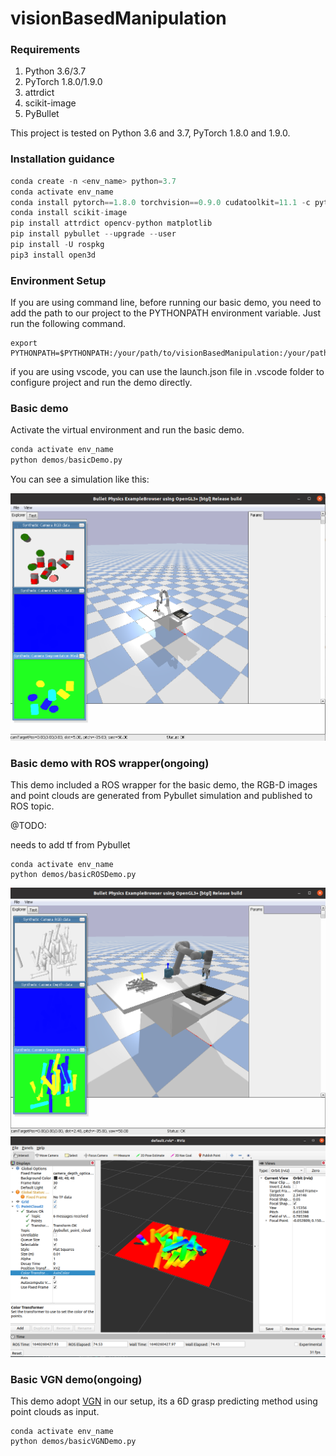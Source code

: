 # visionBasedManipulation



### Requirements

1. Python 3.6/3.7
2. PyTorch 1.8.0/1.9.0
3. attrdict
4. scikit-image
5. PyBullet

This project is tested on Python 3.6 and 3.7, PyTorch 1.8.0 and 1.9.0.



### Installation guidance

```python
conda create -n <env_name> python=3.7
conda activate env_name
conda install pytorch==1.8.0 torchvision==0.9.0 cudatoolkit=11.1 -c pytorch -c conda-forge # Please make sure that the version of pytorch is compatible with the version of cudatoolkit, and the version of cudatoolkit is compatible with your GPU.
conda install scikit-image
pip install attrdict opencv-python matplotlib
pip install pybullet --upgrade --user
pip install -U rospkg
pip3 install open3d
```



### Environment Setup

If you are using command line, before running our basic demo, you need to add the path to our project to the PYTHONPATH environment variable. Just run the following command.

```shell
export PYTHONPATH=$PYTHONPATH:/your/path/to/visionBasedManipulation:/your/path/to/visionBasedManipulation/network
```

if you are using vscode, you can use the launch.json file in .vscode folder to configure project and  run the demo directly.



###  Basic demo

Activate the virtual environment and run the basic demo.

```python
conda activate env_name
python demos/basicDemo.py
```

You can see a simulation like this: 


![](https://github.com/MohammadKasaei/visionBasedManipulation/blob/main/figs/basicDemo.png)





### Basic demo with ROS wrapper(ongoing)

This demo included a ROS wrapper for the basic demo, the RGB-D images and point clouds are generated from Pybullet simulation and published to ROS topic. 

@TODO:

needs to add tf from Pybullet

```
conda activate env_name
python demos/basicROSDemo.py
```

![](https://github.com/MohammadKasaei/visionBasedManipulation/blob/main/figs/pybullet.png "Pybullet simulation") ![](https://github.com/MohammadKasaei/visionBasedManipulation/blob/main/figs/pybullet-pc.png "Point Cloud from Pybullet")

### Basic VGN demo(ongoing)

This demo adopt [VGN](https://github.com/ethz-asl/vgn.git) in our setup, its a 6D grasp predicting method using point clouds as input.

```
conda activate env_name
python demos/basicVGNDemo.py
```

